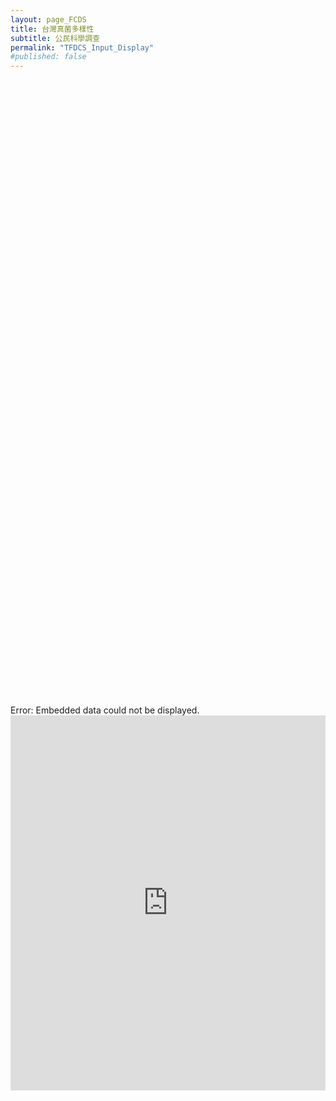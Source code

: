 ```yaml
---
layout: page_FCDS
title: 台灣真菌多樣性
subtitle: 公民科學調查
permalink: "TFDCS_Input_Display"
#published: false
---
```

<object data="https://script.google.com/macros/s/AKfycbyc2A_spYR8J9wUB-ILPlHwChZB8-OSvdFccd45nzfKAUnJSkaxam2dbd5VbIcH5iYzhw/exec" width="100%" height="1000">
    <embed src="https://script.google.com/macros/s/AKfycbyc2A_spYR8J9wUB-ILPlHwChZB8-OSvdFccd45nzfKAUnJSkaxam2dbd5VbIcH5iYzhw/exec" width="100%" height="1000"> </embed>
    Error: Embedded data could not be displayed.
</object>
<iframe referrerpolicy="no-referrer-when-downgrade" height="600px" width="100%" style="border:none;" src="https://view-awesome-table.com/-MdWhajOYO_CZJt9pSTZ/view"></iframe>
